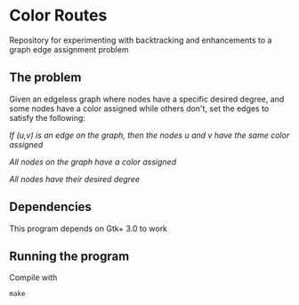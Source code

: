 # Color Routes
Repository for experimenting with backtracking and enhancements to a graph edge assignment problem

## The problem

Given an edgeless graph where nodes have a specific desired degree, and some nodes have a color assigned while others don't, set the edges to satisfy the following:

_If (u,v) is an edge on the graph, then the nodes u and v have the same color assigned_

_All nodes on the graph have a color assigned_

_All nodes have their desired degree_

## Dependencies

This program depends on Gtk+ 3.0 to work 

## Running the program

Compile with

```
make
```


